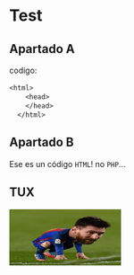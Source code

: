 # Test

## Apartado A

codigo: 

    <html>
        <head>
        </head>
      </html>

## Apartado B

Ese es un código ```HTML```! no ```PHP```...

## TUX

<img src="MESSI.png" width="200" height="100">
